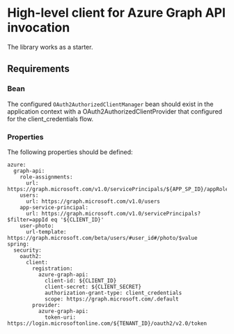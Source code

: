 # High-level client for Azure Graph API invocation
The library works as a starter.

## Requirements

### Bean
The configured `OAuth2AuthorizedClientManager` bean should exist in 
the application context with a OAuth2AuthorizedClientProvider 
that configured for the client_credentials flow.

### Properties
The following properties should be defined:
```
azure:
  graph-api:
    role-assignments:
      url: https://graph.microsoft.com/v1.0/servicePrincipals/${APP_SP_ID}/appRoleAssignedTo
    users:
      url: https://graph.microsoft.com/v1.0/users
    app-service-principal:
      url: https://graph.microsoft.com/v1.0/servicePrincipals?$filter=appId eq '${CLIENT_ID}'
    user-photo:
      url-template: https://graph.microsoft.com/beta/users/#user_id#/photo/$value
spring:
  security:
    oauth2:
      client:
        registration:
          azure-graph-api:
            client-id: ${CLIENT_ID}
            client-secret: ${CLIENT_SECRET}
            authorization-grant-type: client_credentials
            scope: https://graph.microsoft.com/.default
        provider:
          azure-graph-api:
            token-uri: https://login.microsoftonline.com/${TENANT_ID}/oauth2/v2.0/token

``` 

